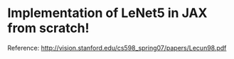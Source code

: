 # Implementation of LeNet5 in JAX from scratch!

Reference: http://vision.stanford.edu/cs598_spring07/papers/Lecun98.pdf